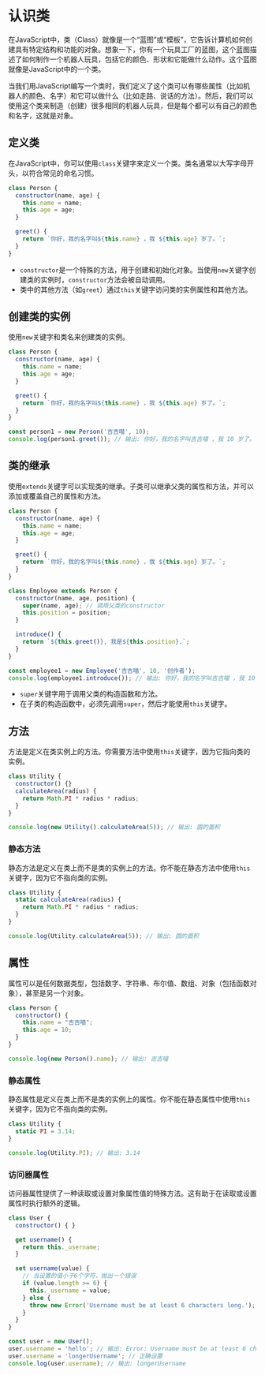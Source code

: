 
# 认识类
在JavaScript中，类（Class）就像是一个“蓝图”或“模板”，它告诉计算机如何创建具有特定结构和功能的对象。想象一下，你有一个玩具工厂的蓝图，这个蓝图描述了如何制作一个机器人玩具，包括它的颜色、形状和它能做什么动作。这个蓝图就像是JavaScript中的一个类。

当我们用JavaScript编写一个类时，我们定义了这个类可以有哪些属性（比如机器人的颜色、名字）和它可以做什么（比如走路、说话的方法）。然后，我们可以使用这个类来制造（创建）很多相同的机器人玩具，但是每个都可以有自己的颜色和名字，这就是对象。

## 定义类

在JavaScript中，你可以使用`class`关键字来定义一个类。类名通常以大写字母开头，以符合常见的命名习惯。

```javascript
class Person {
  constructor(name, age) {
    this.name = name;
    this.age = age;
  }

  greet() {
    return `你好，我的名字叫${this.name} ，我 ${this.age} 岁了。`;
  }
}
```

- `constructor`是一个特殊的方法，用于创建和初始化对象。当使用`new`关键字创建类的实例时，`constructor`方法会被自动调用。
- 类中的其他方法（如`greet`）通过`this`关键字访问类的实例属性和其他方法。

## 创建类的实例

使用`new`关键字和类名来创建类的实例。

```javascript
class Person {
  constructor(name, age) {
    this.name = name;
    this.age = age;
  }

  greet() {
    return `你好，我的名字叫${this.name} ，我 ${this.age} 岁了。`;
  }
}

const person1 = new Person('吉吉喵', 10);
console.log(person1.greet()); // 输出: 你好，我的名字叫吉吉喵 ，我 10 岁了。
```

## 类的继承

使用`extends`关键字可以实现类的继承。子类可以继承父类的属性和方法，并可以添加或覆盖自己的属性和方法。

```javascript
class Person {
  constructor(name, age) {
    this.name = name;
    this.age = age;
  }

  greet() {
    return `你好，我的名字叫${this.name} ，我 ${this.age} 岁了。`;
  }
}

class Employee extends Person {
  constructor(name, age, position) {
    super(name, age); // 调用父类的constructor
    this.position = position;
  }

  introduce() {
    return `${this.greet()}, 我是${this.position}.`;
  }
}

const employee1 = new Employee('吉吉喵', 10, '创作者');
console.log(employee1.introduce()); // 输出: 你好，我的名字叫吉吉喵 ，我 10 岁了，我是创作者。
```

- `super`关键字用于调用父类的构造函数和方法。
- 在子类的构造函数中，必须先调用`super`，然后才能使用`this`关键字。

## 方法

方法是定义在类实例上的方法。你需要方法中使用`this`关键字，因为它指向类的实例。

```javascript
class Utility {
  constructor() {}
  calculateArea(radius) {
    return Math.PI * radius * radius;
  }
}

console.log(new Utility().calculateArea(5)); // 输出: 圆的面积
```


### 静态方法

静态方法是定义在类上而不是类的实例上的方法。你不能在静态方法中使用`this`关键字，因为它不指向类的实例。

```javascript
class Utility {
  static calculateArea(radius) {
    return Math.PI * radius * radius;
  }
}

console.log(Utility.calculateArea(5)); // 输出: 圆的面积
```

## 属性

属性可以是任何数据类型，包括数字、字符串、布尔值、数组、对象（包括函数对象），甚至是另一个对象。

```javascript
class Person {
  constructor() {
    this.name = "吉吉喵";
    this.age = 10;
  }
}

console.log(new Person().name); // 输出: 吉吉喵
```

### 静态属性

静态属性是定义在类上而不是类的实例上的属性。你不能在静态属性中使用`this`关键字，因为它不指向类的实例。

```javascript
class Utility {
  static PI = 3.14;
}

console.log(Utility.PI); // 输出: 3.14
```

### 访问器属性

访问器属性提供了一种读取或设置对象属性值的特殊方法。这有助于在读取或设置属性时执行额外的逻辑。

```javascript
class User {
  constructor() { }

  get username() {
    return this._username;
  }

  set username(value) {
    // 当设置的值小于6个字符，抛出一个错误
    if (value.length >= 6) {
      this._username = value;
    } else {
      throw new Error('Username must be at least 6 characters long.');
    }
  }
}

const user = new User(); 
user.username = 'hello'; // 输出: Error: Username must be at least 6 characters long.
user.username = 'longerUsername'; // 正确设置
console.log(user.username); // 输出: longerUsername
```
